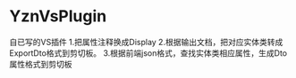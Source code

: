 # YznVsPlugin
自已写的VS插件
1.把属性注释换成Display
2.根据输出文档，把对应实体类转成 ExportDto格式到剪切板。
3.根据前端json格式，查找实体类相应属性，生成Dto属性格式到剪切板
